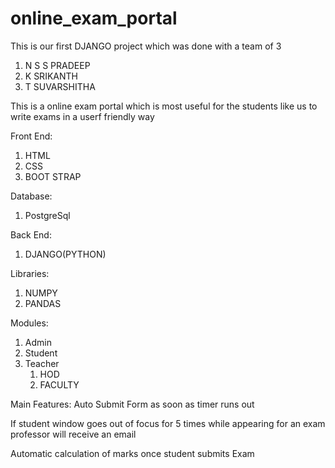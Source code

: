 # online_exam_portal
This is our first DJANGO project which was done with a team of 3
1. N S S PRADEEP
2. K SRIKANTH
3. T SUVARSHITHA



This is a online exam portal which is most useful for the students like us to write exams in a userf friendly way



Front End:
1. HTML
2. CSS
3. BOOT STRAP



Database:
1. PostgreSql



Back End:
1. DJANGO(PYTHON)


Libraries:
1. NUMPY
2. PANDAS


Modules:
1. Admin
2. Student
3. Teacher
    1. HOD
    2. FACULTY





Main Features:
Auto Submit Form as soon as timer runs out





If student window goes out of focus for 5 times while appearing for an exam professor will receive an email






Automatic calculation of marks once student submits Exam

